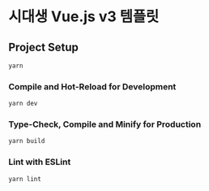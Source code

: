 # 시대생 Vue.js v3 템플릿

## Project Setup

```sh
yarn
```

### Compile and Hot-Reload for Development

```sh
yarn dev
```

### Type-Check, Compile and Minify for Production

```sh
yarn build
```

### Lint with ESLint

```sh
yarn lint
```
